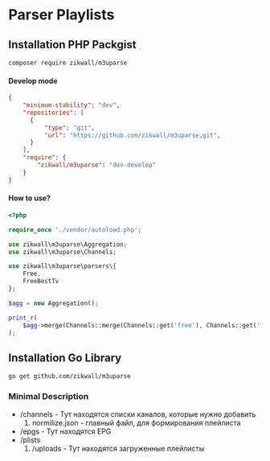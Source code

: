 # Parser Playlists

## Installation PHP Packgist

`composer require zikwall/m3uparse`

#### Develop mode

```json
{
    "minimum-stability": "dev",
    "repositories": [
      {
    	  "type": "git",
    	  "url": "https://github.com/zikwall/m3uparse.git",
      }
    ],
    "require": {
    	"zikwall/m3uparse": "dev-develop"
    }
}
```

#### How to use?

```php
<?php

require_once './vendor/autoload.php';

use zikwall\m3uparse\Aggregation;
use zikwall\m3uparse\Channels;

use zikwall\m3uparse\parsers\{
    Free,
    FreeBestTv
};

$agg = new Aggregation();

print_r(
    $agg->merge(Channels::merge(Channels::get('free'), Channels::get('free_best_tv')), new Free(), new FreeBestTv())
);
```

## Installation Go Library

`go get github.com/zikwall/m3uparse`

### Minimal Description

- /channels - Тут находятся списки каналов, которые нужно добавить
    1. normilize.json - главный файл, для формирования плейлиста
- /epgs - Тут находятся EPG 
- /plists
    1. /uploads - Тут находятся загруженные плейлисты
